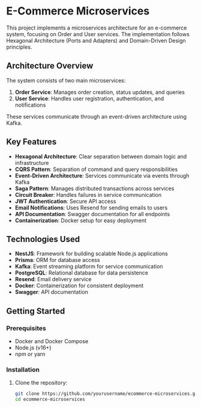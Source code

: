 # E-Commerce Microservices

This project implements a microservices architecture for an e-commerce system, focusing on Order and User services. The implementation follows Hexagonal Architecture (Ports and Adapters) and Domain-Driven Design principles.

## Architecture Overview

The system consists of two main microservices:

1. **Order Service**: Manages order creation, status updates, and queries
2. **User Service**: Handles user registration, authentication, and notifications

These services communicate through an event-driven architecture using Kafka.

## Key Features

- **Hexagonal Architecture**: Clear separation between domain logic and infrastructure
- **CQRS Pattern**: Separation of command and query responsibilities
- **Event-Driven Architecture**: Services communicate via events through Kafka
- **Saga Pattern**: Manages distributed transactions across services
- **Circuit Breaker**: Handles failures in service communication
- **JWT Authentication**: Secure API access
- **Email Notifications**: Uses Resend for sending emails to users
- **API Documentation**: Swagger documentation for all endpoints
- **Containerization**: Docker setup for easy deployment

## Technologies Used

- **NestJS**: Framework for building scalable Node.js applications
- **Prisma**: ORM for database access
- **Kafka**: Event streaming platform for service communication
- **PostgreSQL**: Relational database for data persistence
- **Resend**: Email delivery service
- **Docker**: Containerization for consistent deployment
- **Swagger**: API documentation

## Getting Started

### Prerequisites

- Docker and Docker Compose
- Node.js (v16+)
- npm or yarn

### Installation

1. Clone the repository:
   ```bash
   git clone https://github.com/yourusername/ecommerce-microservices.git
   cd ecommerce-microservices

